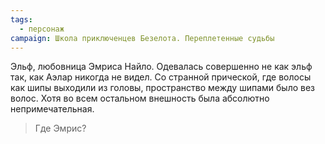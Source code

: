 ```yaml
---
tags:
  - персонаж
campaign: Школа приключенцев Безелота. Переплетенные судьбы
---
```


Эльф, любовница Эмриса Найло. Одевалась совершенно не как эльф так, как Аэлар никогда не видел. Со странной прической, где волосы как шипы выходили из головы, пространство между шипами было вез волос. Хотя во всем остальном внешность была абсолютно непримечательная.

> Где Эмрис?